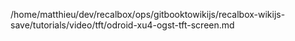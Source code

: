 /home/matthieu/dev/recalbox/ops/gitbooktowikijs/recalbox-wikijs-save/tutorials/video/tft/odroid-xu4-ogst-tft-screen.md